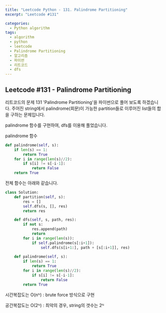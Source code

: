 ```yaml
---
title: "Leetcode Python - 131. Palindrome Partitioning"
excerpt: "Leetcode #131"

categories:
  - Python algorithm
tags:
  - algorithm
  - python
  - leetcode
  - Palindrome Partitioning
  - 알고리즘
  - 파이썬
  - 리트코드
  - dfs
---
```


## Leetcode #131 - Palindrome Partitioning
리트코드의 문제 131 'Palindrome Partitioning'을 파이썬으로 풀어 보도록 하겠습니다. 
주어진 string에서 palindrome(회문)이 가능한 partition들로 이루어진 list들의 합을 구하는 문제입니다.

palindrome 함수를 구현하여, dfs를 이용해 풀었습니다.

palindrome 함수
```python
def palindrome(self, s):
    if len(s) == 1:
        return True
    for i in range(len(s)//2):
        if s[i] != s[-i-1]:
            return False
    return True
```

전체 함수는 아래와 같습니다.
```python
class Solution:
    def partition(self, s):
        res = []
        self.dfs(s, [], res)
        return res

    def dfs(self, s, path, res):
        if not s:
            res.append(path)
            return
        for i in range(len(s)):
            if self.palindrome(s[:i+1]):
                self.dfs(s[i+1:], path + [s[:i+1]], res)
        
    def palindrome(self, s):
        if len(s) == 1:
            return True
        for i in range(len(s)//2):
            if s[i] != s[-i-1]:
                return False
        return True
```


시간복잡도는 O(nᴺ) : brute force 방식으로 구현

공간복잡도는 O(2ᴺ) : 최악의 경우, string의 갯수는 2ᴺ
